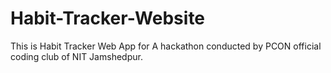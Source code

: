 # Habit-Tracker-Website
This is Habit Tracker Web App for A hackathon conducted by PCON official coding club of NIT Jamshedpur.
